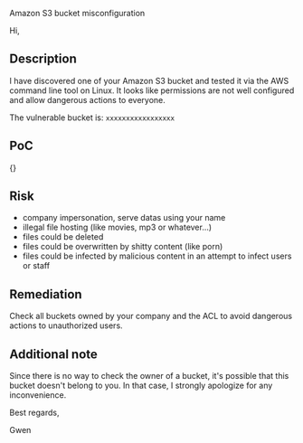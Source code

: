 Amazon S3 bucket misconfiguration



Hi,


## Description

I have discovered one of your Amazon S3 bucket and tested it via the AWS command line tool on Linux. It looks like permissions are not well configured and allow dangerous actions to everyone.

The vulnerable bucket is: `xxxxxxxxxxxxxxxxx`


## PoC

{}


## Risk

- company impersonation, serve datas using your name
- illegal file hosting (like movies, mp3 or whatever...)
- files could be deleted
- files could be overwritten by shitty content (like porn)
- files could be infected by malicious content in an attempt to infect users or staff


## Remediation

Check all buckets owned by your company and the ACL to avoid dangerous actions to unauthorized users.


## Additional note

Since there is no way to check the owner of a bucket, it's possible that this bucket doesn't belong to you. In that case, I strongly apologize for any inconvenience.





Best regards,

Gwen

